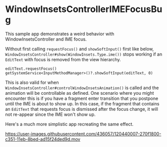 # WindowInsetsControllerIMEFocusBug
This sample app demonstrates a weird behavior with WindowInsetsController and IME focus.

Without first calling `requestFocus()` and `showSoftInput()` first like below, `WindowInsetsController#show(WindowInsets.Type.ime())` stops working if an `EditText` with focus is removed from the view hierarchy.

```
editText.requestFocus()
getSystemService<InputMethodManager>()?.showSoftInput(editText, 0)
```

This is also valid for when `WindowInsetsController#controlWindowInsetsAnimation()` is called and the animation will be controllable as defined. One scenario where you might encounter this is if you have a fragment enter transition that you postpone until the IME is about to show up. In this case, if the fragment that contains an `EditText` that requests focus is dismissed after the focus change, it will not re-appear since the IME won't show up. 

Here's a much more simplistic app recreating the same effect.


https://user-images.githubusercontent.com/436057/120440007-270f1800-c351-11eb-8bed-ad15f24ded9d.mov

